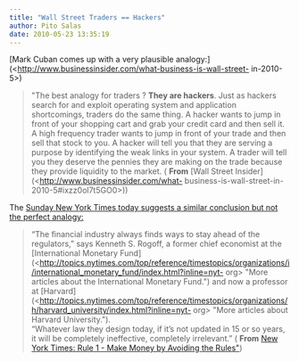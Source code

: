 ```yaml
---
title: "Wall Street Traders == Hackers"
author: Pito Salas
date: 2010-05-23 13:35:19
---
```



[Mark Cuban comes up with a very plausible
analogy:](<http://www.businessinsider.com/what-business-is-wall-street-
in-2010-5>)

> "The best analogy for traders  ? **They are hackers**. Just as hackers
> search for and exploit operating system and application shortcomings,
> traders do the same thing.  A hacker wants to jump in front of your shopping
> cart and grab your credit card and then sell it.  A high frequency trader
> wants to jump in front of your trade and then sell that stock to you. A
> hacker will tell you that they are serving a purpose by identifying the weak
> links in your system. A trader will tell you they deserve the pennies they
> are making on the trade because they provide liquidity to the market. (
> **From** [Wall Street Insider](<http://www.businessinsider.com/what-
> business-is-wall-street-in-2010-5#ixzz0ol7t5GO0>))

The [Sunday New York Times today suggests a similar conclusion but not the
perfect analogy:  
](<http://www.nytimes.com/2010/05/23/weekinreview/23goodman.html>)

> “The financial industry always finds ways to stay ahead of the  
> regulators,” says Kenneth S. Rogoff, a former chief economist at the
> [International Monetary
> Fund](<http://topics.nytimes.com/top/reference/timestopics/organizations/i/international_monetary_fund/index.html?inline=nyt-
> org> "More articles about the International Monetary Fund.") and now a
> professor at
> [Harvard](<http://topics.nytimes.com/top/reference/timestopics/organizations/h/harvard_university/index.html?inline=nyt-
> org> "More articles about Harvard University.").  
>  “Whatever law they design today, if it’s not updated in 15 or so years,  
>  it will be completely ineffective, completely irrelevant.” ( **From** [New
> York Times: Rule 1 - Make Money by Avoiding the
> Rules"](<http://www.nytimes.com/2010/05/23/weekinreview/23goodman.html>))


